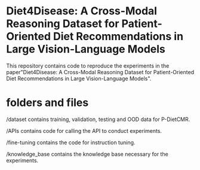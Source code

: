 # Diet4Disease: A Cross-Modal Reasoning Dataset for Patient-Oriented Diet Recommendations in Large Vision-Language Models
This repository contains code to reproduce the experiments in the paper"Diet4Disease: A Cross-Modal Reasoning Dataset for Patient-Oriented Diet Recommendations in Large Vision-Language Models".

# folders and files

/dataset contains training, validation, testing and OOD data for P-DietCMR.

/APIs contains code for calling the API to conduct experiments. 

/fine-tuning contains the code for instruction tuning.

/knowledge_base contains the knowledge base necessary for the experiments.
